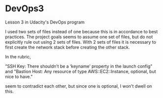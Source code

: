 # DevOps3
Lesson 3 in Udacity's DevOps program

I used two sets of files instead of one because this is in accordance to best practices. The project goals seems to assume one set of files, but do not explicitly rule out using 2 sets of files. With 2 sets of files it is necessary to first create the network stack before creating the other stack. 

In the rubric,

"SSH Key: There shouldn’t be a ‘keyname’ property in the launch config"
and
"Bastion Host: Any resource of type AWS::EC2::Instance, optional, but nice to have."

seem to contradict each other, but since one is optional, I won't dwell on this.
